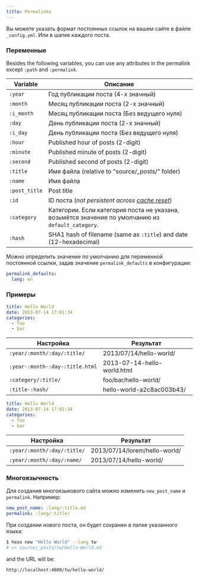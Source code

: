 ```yaml
---
title: Permalinks
---
```


Вы можете указать формат постоянных ссылок на вашем сайте в файле `_config.yml`. Или в шапке каждого поста.

### Переменные

Besides the following variables, you can use any attributes in the permalink except `:path` and `:permalink`.

| Variable      | Описание                                                                                           |
| ------------- | -------------------------------------------------------------------------------------------------- |
| `:year`       | Год публикации поста (4-х значный)                                                                 |
| `:month`      | Месяц публикации поста (2-х значный)                                                               |
| `:i_month`    | Месяц публикации поста (Без ведущего нуля)                                                         |
| `:day`        | День публикации поста (2-х значный)                                                                |
| `:i_day`      | День публикации поста (Без ведущего нуля)                                                          |
| `:hour`       | Published hour of posts (2-digit)                                                                  |
| `:minute`     | Published minute of posts (2-digit)                                                                |
| `:second`     | Published second of posts (2-digit)                                                                |
| `:title`      | Имя файла (relative to "source/\_posts/" folder)                                                 |
| `:name`       | Имя файла                                                                                          |
| `:post_title` | Post title                                                                                         |
| `:id`         | ID поста (_not persistent across [cache reset](/ru/docs/commands#clean)_)                          |
| `:category`   | Категории. Если категория поста не указана, возьмётся значение по умолчанию из `default_category`. |
| `:hash`       | SHA1 hash of filename (same as `:title`) and date (12-hexadecimal)                                 |

Можно определить значение по умолчанию для переменной постоянной ссылки, задав значение `permalink_defaults` в конфигурации:

```yaml
permalink_defaults:
  lang: en
```

### Примеры

```yaml source/_posts/hello-world.md
title: Hello World
date: 2013-07-14 17:01:34
categories:
  - foo
  - bar
```

| Настройка                       | Результат                   |
| ------------------------------- | --------------------------- |
| `:year/:month/:day/:title/`     | 2013/07/14/hello-world/     |
| `:year-:month-:day-:title.html` | 2013-07-14-hello-world.html |
| `:category/:title/`             | foo/bar/hello-world/        |
| `:title-:hash/`                 | hello-world-a2c8ac003b43/   |

```yaml source/_posts/lorem/hello-world.md
title: Hello World
date: 2013-07-14 17:01:34
categories:
  - foo
  - bar
```

| Настройка                   | Результат                     |
| --------------------------- | ----------------------------- |
| `:year/:month/:day/:title/` | 2013/07/14/lorem/hello-world/ |
| `:year/:month/:day/:name/`  | 2013/07/14/hello-world/       |

### Многоязычность

Для создания многоязыкового сайта можно изменить `new_post_name` и `permalink`. Например:

```yaml
new_post_name: :lang/:title.md
permalink: :lang/:title/
```

При создании нового поста, он будет сохранен в папке указанного языка:

```bash
$ hexo new "Hello World" --lang tw
# => source/_posts/tw/Hello-World.md
```

and the URL will be:

```plain
http://localhost:4000/tw/hello-world/
```
